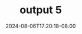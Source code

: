 --- 
title: "output 5"
description: "download   output 5 premium video full baru"
date: 2024-08-06T17:20:18-08:00
file_code: "z3feqzsfv9o2"
draft: false
cover: "40szkkj5hbgnemtk.jpg"
tags: ["output", "bokep-indo", "bokep-viral", "bokep-ig"]
length: 114
fld_id: "1482496"
foldername: "ARRAZYNY"
categories: ["ARRAZYNY"]
views: 0
---